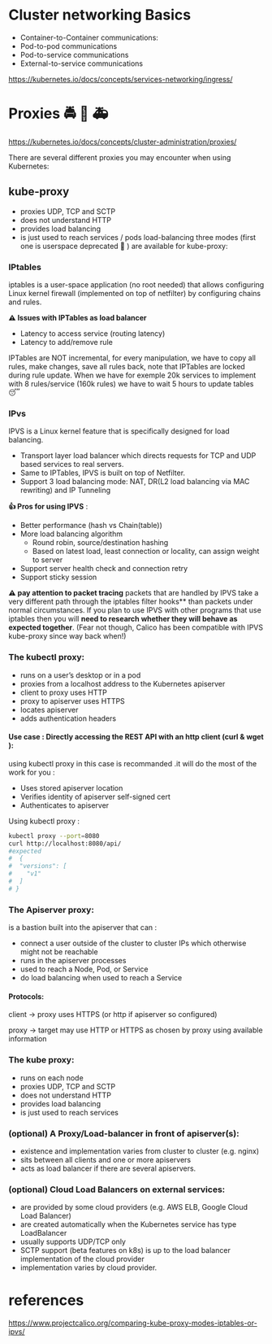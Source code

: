 # Cluster networking Basics
- Container-to-Container communications:
- Pod-to-pod communications
- Pod-to-service communications
- External-to-service communications

https://kubernetes.io/docs/concepts/services-networking/ingress/
# Proxies :oncoming_police_car: :bus: :ambulance:

https://kubernetes.io/docs/concepts/cluster-administration/proxies/

There are several different proxies you may encounter when using Kubernetes:

## kube-proxy
- proxies UDP, TCP and SCTP
- does not understand HTTP
- provides load balancing
- is just used to reach services /  pods load-balancing
three modes (first one is userspace  deprecated 🔫  ) are available for kube-proxy:
### IPtables
iptables is a user-space application (no root needed) that allows configuring Linux kernel firewall (implemented on top of netfilter) by configuring chains and rules.

**:warning: Issues with IPTables as load balancer**
  - Latency to access service (routing latency)
  - Latency to add/remove rule

  IPTables are NOT incremental, for every manipulation, we have to copy all rules, make changes, save all rules back, note that IPTables are locked during rule update. When we have for exemple 20k services to implement with 8 rules/service (160k rules) we have to wait 5 hours to update tables :sleeping:

<!---
  - operates tables provided by linux firewall
  - manipulate packages at diffrent stage : pre-routing,post-routing,forward, input, output
  - do more operations : SNAT,DNAT, reject packets, port translation etc
--->

### IPvs
IPVS is a Linux kernel feature that is specifically designed for load balancing.
  - Transport layer load balancer which directs requests for TCP and UDP based services to real servers.
  - Same to IPTables, IPVS is built on top of Netfilter.
  - Support 3 load balancing mode: NAT, DR(L2 load balancing via MAC rewriting) and IP Tunneling

**:+1: Pros for using IPVS** :

  - Better performance (hash vs Chain(table))
  - More load balancing algorithm
      - Round robin, source/destination hashing
      - Based on latest load, least connection or locality, can assign weight to server
  - Support server health check and connection retry
  - Support sticky session

**:warning: pay attention to packet tracing**
packets that are handled by IPVS take a very different path through the iptables filter hooks** than packets under normal circumstances.  If you plan to use IPVS with other programs that use iptables then you will **need to research whether they will behave as expected together**. (Fear not though, Calico has been compatible with IPVS kube-proxy since way back when!)

### The kubectl proxy:

  - runs on a user’s desktop or in a pod
  - proxies from a localhost address to the Kubernetes apiserver
  - client to proxy uses HTTP
  - proxy to apiserver uses HTTPS
  - locates apiserver
  - adds authentication headers

#### Use case : Directly accessing the REST API with an http client (curl & wget ):

using kubectl proxy in this case is recommanded .it will do the most of the work for you :
  - Uses stored apiserver location
  - Verifies identity of apiserver self-signed cert
  - Authenticates to apiserver

Using kubectl proxy :

  ````sh
  kubectl proxy --port=8080
  curl http://localhost:8080/api/
  #expected
#  {
#  "versions": [
#    "v1"
#  ]
# }
  ````
### The Apiserver proxy:
is a bastion built into the apiserver that can :
- connect a user outside of the cluster to cluster IPs which otherwise might not be reachable
- runs in the apiserver processes
- used to reach a Node, Pod, or Service
- do load balancing when used to reach a Service

#### Protocols:
client -> proxy uses HTTPS (or http if apiserver so configured)

proxy -> target may use HTTP or HTTPS as chosen by proxy using available information
### The kube proxy:

- runs on each node
- proxies UDP, TCP and SCTP
- does not understand HTTP
- provides load balancing
- is just used to reach services

### (optional) A Proxy/Load-balancer in front of apiserver(s):

- existence and implementation varies from cluster to cluster (e.g. nginx)
- sits between all clients and one or more apiservers
- acts as load balancer if there are several apiservers.

### (optional) Cloud Load Balancers on external services:

- are provided by some cloud providers (e.g. AWS ELB, Google Cloud Load Balancer)
- are created automatically when the Kubernetes service has type LoadBalancer
- usually supports UDP/TCP only
- SCTP support (beta features on k8s) is up to the load balancer implementation of the cloud provider
- implementation varies by cloud provider.
# references

https://www.projectcalico.org/comparing-kube-proxy-modes-iptables-or-ipvs/
